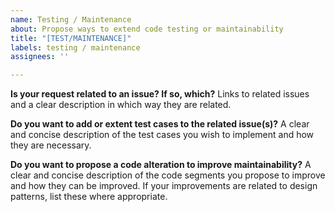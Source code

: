 ```yaml
---
name: Testing / Maintenance
about: Propose ways to extend code testing or maintainability
title: "[TEST/MAINTENANCE]"
labels: testing / maintenance
assignees: ''

---
```


**Is your request related to an issue? If so, which?**
Links to related issues and a clear description in which way they are related.

**Do you want to add or extent test cases to the related issue(s)?**
A clear and concise description of the test cases you wish to implement and how they are necessary.

**Do you want to propose a code alteration to improve maintainability?**
A clear and concise description of the code segments you propose to improve and how they can be improved. If your improvements are related to design patterns, list these where appropriate.
